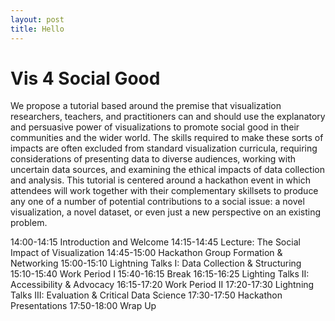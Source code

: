 ```yaml
---
layout: post
title: Hello
---
```


# Vis 4 Social Good

We propose a tutorial based around the premise that visualization researchers, teachers, and practitioners can and should use the explanatory and persuasive power of visualizations to promote social good in their communities and the wider world. The skills required to make these sorts of impacts are often excluded from standard visualization curricula, requiring considerations of presenting data to diverse audiences, working with uncertain data sources, and examining the ethical impacts of data collection and analysis. This tutorial is centered around a hackathon event in which attendees will work together with their complementary skillsets to produce any one of a number of potential contributions to a social issue: a novel visualization, a novel dataset, or even just a new perspective on an existing problem.

14:00-14:15 Introduction and Welcome
14:15-14:45 Lecture: The Social Impact of Visualization
14:45-15:00 Hackathon Group Formation \& Networking
15:00-15:10 Lightning Talks I: Data Collection \& Structuring
15:10-15:40 Work Period I
15:40-16:15 Break
16:15-16:25 Lighting Talks II: Accessibility \& Advocacy
16:15-17:20 Work Period II
17:20-17:30 Lightning Talks III: Evaluation \& Critical Data Science
17:30-17:50 Hackathon Presentations
17:50-18:00 Wrap Up


